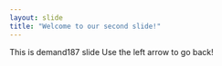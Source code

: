 ```yaml
---
layout: slide
title: "Welcome to our second slide!"
---
```

This is demand187 slide
Use the left arrow to go back!